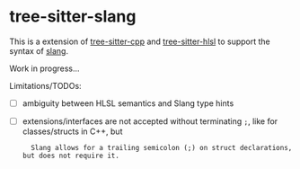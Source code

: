 tree-sitter-slang
==================

This is a extension of [tree-sitter-cpp](https://github.com/tree-sitter/tree-sitter-cpp) 
and [tree-sitter-hlsl](https://github.com/theHamsta/tree-sitter-hlsl) to support
the syntax of [slang](https://shader-slang.com/slang/user-guide/index.html).

Work in progress...

Limitations/TODOs:

- [ ] ambiguity between HLSL semantics and Slang type hints
- [ ] extensions/interfaces are not accepted without terminating `;`, like for classes/structs in C++, but

        Slang allows for a trailing semicolon (;) on struct declarations, but does not require it.
